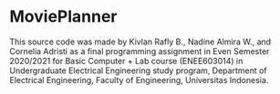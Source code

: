 # MoviePlanner
This source code was made by Kivlan Rafly B., Nadine Almira W., and Cornelia Adristi
as a final programming assignment in Even Semester 2020/2021 for Basic Computer + Lab
course (ENEE603014) in Undergraduate Electrical Engineering study program, Department
of Electrical Engineering, Faculty of Engineering, Universitas Indonesia.

